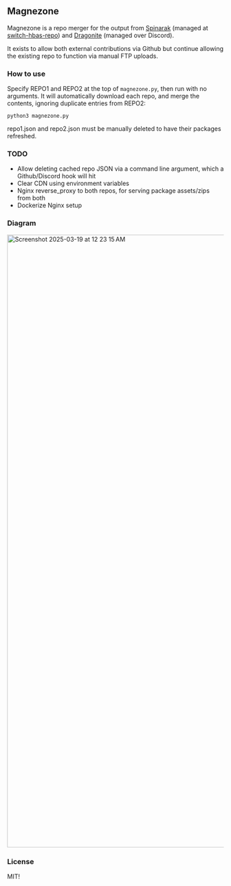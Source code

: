 ## Magnezone
Magnezone is a repo merger for the output from [Spinarak](https://github.com/fortheusers/spinarak) (managed at [switch-hbas-repo](https://github.com/fortheusers/switch-hbas-repo/tree/main)) and [Dragonite](https://github.com/fortheusers/dragonite) (managed over Discord).

It exists to allow both external contributions via Github but continue allowing the existing repo to function via manual FTP uploads.

### How to use
Specify REPO1 and REPO2 at the top of `magnezone.py`, then run with no arguments. It will automatically download each repo, and merge the contents, ignoring duplicate entries from REPO2:
```
python3 magnezone.py
```

repo1.json and repo2.json must be manually deleted to have their packages refreshed.

### TODO
- Allow deleting cached repo JSON via a command line argument, which a Github/Discord hook will hit
- Clear CDN using environment variables
- Nginx reverse_proxy to both repos, for serving package assets/zips from both
- Dockerize Nginx setup

### Diagram
<img width="1424" alt="Screenshot 2025-03-19 at 12 23 15 AM" src="https://github.com/user-attachments/assets/310a5c32-b3a8-4889-bca9-0364a6f1d1d7" />

### License
MIT!
